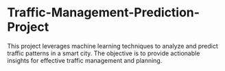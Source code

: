 # Traffic-Management-Prediction-Project
This project leverages machine learning techniques to analyze and predict traffic patterns in a smart city. The objective is to provide actionable insights for effective traffic management and planning.
